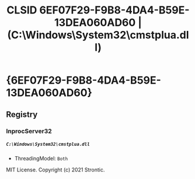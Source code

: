 ﻿---
title: "CLSID 6EF07F29-F9B8-4DA4-B59E-13DEA060AD60 | (C:\\Windows\\System32\\cmstplua.dll)"
excerpt: What is COM-Object CLSID 6EF07F29-F9B8-4DA4-B59E-13DEA060AD60?
---

# {6EF07F29-F9B8-4DA4-B59E-13DEA060AD60}


## Registry


### InprocServer32

##### `C:\Windows\System32\cmstplua.dll`
* ThreadingModel: `Both`

MIT License. Copyright (c) 2021 Strontic.


